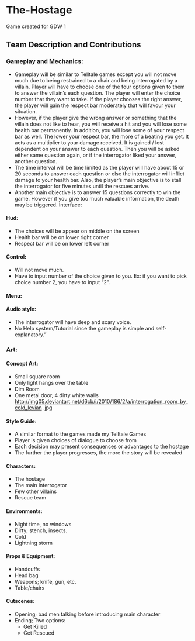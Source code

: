 # The-Hostage
Game created for GDW 1

## Team Description and Contributions

### Gameplay and Mechanics:
- Gameplay will be similar to Telltale games except you will not move much due to being
  restrained to a chair and being interrogated by a villain. Player will have to choose one of
  the four options given to them to answer the villain’s each question. The player will enter
  the choice number that they want to take. If the player chooses the right answer, the
  player will gain the respect bar moderately that will favour your situation.
- However, if the player give the wrong answer or something that the villain does not like
  to hear, you will receive a hit and you will lose some health bar permanently. In addition,
  you will lose some of your respect bar as well. The lower your respect bar, the more of a
  beating you get. It acts as a multiplier to your damage received. It is gained / lost
  dependent on your answer to each question. Then you will be asked either same
  question again, or if the interrogator liked your answer, another question.
- The time interval will be time limited as the player will have about 15 or 20 seconds to
  answer each question or else the interrogator will inflict damage to your health bar. Also,
  the player’s main objective is to stall the interrogator for five minutes until the rescues
  arrive.
- Another main objective is to answer 15 questions correctly to win the game. However if
you give too much valuable information, the death may be triggered.
Interface:

#### Hud:
- The choices will be appear on middle on the screen
- Health bar will be on lower right corner
- Respect bar will be on lower left corner

#### Control:
- Will not move much.
- Have to input number of the choice given to you. Ex: if you want to pick choice number
2, you have to input “2”.

#### Menu:

#### Audio style:
- The interrogator will have deep and scary voice.
- No Help system/Tutorial since the gameplay is simple and self-explanatory.”

### Art:

#### Concept Art:
- Small square room
- Only light hangs over the table
- Dim Room
- One metal door, 4 dirty white walls
http://img05.deviantart.net/d6cb/i/2010/186/2/a/interrogation_room_by_cold_levian
.jpg

#### Style Guide:
- A similar format to the games made my Telltale Games
- Player is given choices of dialogue to choose from
- Each decision may present consequences or advantages to the hostage
- The further the player progresses, the more the story will be revealed

#### Characters:
- The hostage
- The main interrogator
- Few other villains
- Rescue team

#### Environments:
- Night time, no windows
- Dirty; stench, insects.
- Cold
- Lightning storm  

#### Props &amp; Equipment:
- Handcuffs
- Head bag
- Weapons; knife, gun, etc.
- Table/chairs

#### Cutscenes:
- Opening; bad men talking before introducing main character
- Ending; Two options: 
    - Get Killed 
    - Get Rescued
